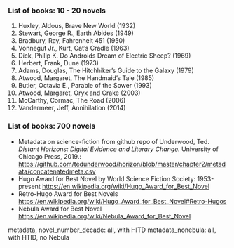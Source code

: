 ### List of books: 10 - 20 novels

1. Huxley, Aldous, Brave New World (1932)
2. Stewart, George R., Earth Abides (1949)
3. Bradbury, Ray, Fahrenheit 451 (1950)
4. Vonnegut Jr., Kurt, Cat’s Cradle (1963)
5. Dick, Philip K. Do Androids Dream of Electric Sheep? (1969)
6. Herbert, Frank, Dune (1973)
7. Adams, Douglas, The Hitchhiker’s Guide to the Galaxy (1979)
8. Atwood, Margaret, The Handmaid’s Tale (1985)
9. Butler, Octavia E., Parable of the Sower (1993)
10. Atwood, Margaret, Oryx and Crake (2003)
11. McCarthy, Cormac, The Road (2006)
12. Vandermeer, Jeff, Annihilation (2014)


### List of books: 700 novels

- Metadata on science-fiction from github repo of Underwood, Ted. *Distant Horizons: Digital Evidence and Literary Change.* University of Chicago Press, 2019.:
https://github.com/tedunderwood/horizon/blob/master/chapter2/metadata/concatenatedmeta.csv
- Hugo Award for Best Novel by World Science Fiction Society: 1953-present
https://en.wikipedia.org/wiki/Hugo_Award_for_Best_Novel
- Retro-Hugo Award for Best Novels
https://en.wikipedia.org/wiki/Hugo_Award_for_Best_Novel#Retro-Hugos
- Nebula Award for Best Novel
https://en.wikipedia.org/wiki/Nebula_Award_for_Best_Novel

metadata, novel_number_decade: all, with HITD
metadata_nonebula: all, with HTID, no Nebula
